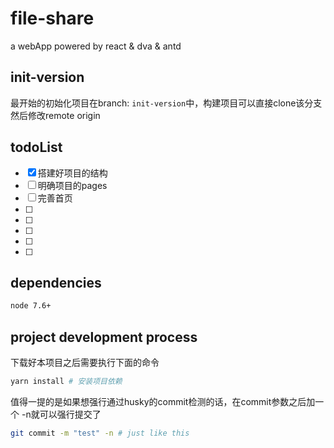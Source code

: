 # file-share
a webApp powered by react &amp; dva &amp; antd

## init-version
最开始的初始化项目在branch: `init-version`中，构建项目可以直接clone该分支然后修改remote origin

## todoList
- [x] 搭建好项目的结构
- [ ] 明确项目的pages
- [ ] 完善首页
- [ ] 
- [ ] 
- [ ] 
- [ ] 
- [ ] 

## dependencies
```bash
node 7.6+
```

## project development process
下载好本项目之后需要执行下面的命令
```bash
yarn install # 安装项目依赖
```
值得一提的是如果想强行通过husky的commit检测的话，在commit参数之后加一个 -n就可以强行提交了

```bash
git commit -m "test" -n # just like this
```